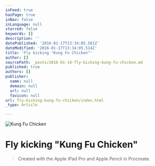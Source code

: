 ```yaml
---
inFeed: true
hasPage: true
inNav: false
inLanguage: null
starred: false
keywords: []
description: ''
datePublished: '2016-01-17T13:34:05.561Z'
dateModified: '2016-01-17T13:34:05.514Z'
title: 'Fly kicking "Kung Fu Chicken"'
author: []
sourcePath: _posts/2016-01-14-fly-kicking-kung-fu-chicken.md
published: true
authors: []
publisher:
  name: null
  domain: null
  url: null
  favicon: null
url: fly-kicking-kung-fu-chicken/index.html
_type: Article

---
```

![Kung Fu Chicken](https://s3-us-west-2.amazonaws.com/the-grid-img/p/c9c6a3898db7b87dd0cd2ed37f6e1186eab1ea30.jpg)

# Fly kicking "Kung Fu Chicken"

> Created with the Apple iPad Pro and Apple Pencil in Procreate.